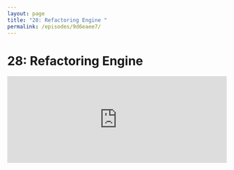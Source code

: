 ```yaml
---
layout: page
title: "28: Refactoring Engine "
permalink: /episodes/9d6eaee7/
---
```


# 28: Refactoring Engine 

<iframe frameBorder="0" height="200px" scrolling="no" seamless src="https://player.simplecast.com/942f3e25-a7d6-4dbf-8b62-3326253070ba" width="100%" />

* Swift.org blog post on Swift Local Refactoring: https://swift.org/blog/swift-local-refactoring/
* Clang-based refactoring engine: http://lists.llvm.org/pipermail/cfe-dev/2017-June/054286.html
* Adding indexing support to Clangd: http://lists.llvm.org/pipermail/cfe-dev/2017-May/053869.html
* Small PR demonstrating implementing a refactoring action to simplify long number literal format:
    * https://github.com/apple/swift/pull/11711
    * SR-5746: https://bugs.swift.org/browse/SR-5746
* All Swift refactoring actions are defined in https://github.com/apple/swift/blob/master/include/swift/IDE/RefactoringKinds.def
* Ideas for potential refactoring transformations: https://bugs.swift.org/issues/?jql=labels%3DStarterProposal%20AND%20labels%3DRefactoring%20AND%20resolution%3DUnresolved

Leave a review on iTunes and join http://spectrum.chat/specfm/swift-unwrapped

Thanks to BuddyBuild for sponsoring this episode: https://www.buddybuild.com/?utm_source=podcast&utm_medium=banner&utm_campaign=swift_unwrapped&utm_term=swift%20unwrapped
